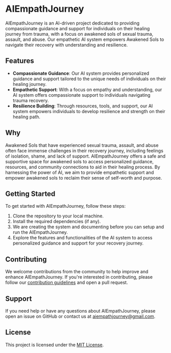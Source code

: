 # AIEmpathJourney

AIEmpathJourney is an AI-driven project dedicated to providing compassionate guidance and support for individuals on their healing journey from trauma, with a focus on awakened sols of sexual trauma, assault, and abuse. Our empathetic AI system empowers Awakened Sols to navigate their recovery with understanding and resilience.

## Features

- **Compassionate Guidance**: Our AI system provides personalized guidance and support tailored to the unique needs of individuals on their healing journey.
- **Empathetic Support**: With a focus on empathy and understanding, our AI system offers compassionate support to individuals navigating trauma recovery.
- **Resilience Building**: Through resources, tools, and support, our AI system empowers individuals to develop resilience and strength on their healing path.

## Why

Awakened Sols that have experienced sexual trauma, assault, and abuse often face immense challenges in their recovery journey, including feelings of isolation, shame, and lack of support. AIEmpathJourney offers a safe and supportive space for awakened sols to access personalized guidance, resources, and community connections to aid in their healing process. By harnessing the power of AI, we aim to provide empathetic support and empower awakened sols to reclaim their sense of self-worth and purpose.

## Getting Started

To get started with AIEmpathJourney, follow these steps:

1. Clone the repository to your local machine.
2. Install the required dependencies (if any).
3. We are creating the system and documenting before you can setup and run the AIEmpathJourney.
4. Explore the features and functionalities of the AI system to access personalized guidance and support for your recovery journey.

## Contributing

We welcome contributions from the community to help improve and enhance AIEmpathJourney. If you're interested in contributing, please follow our [contribution guidelines](https://github.com/AIEmpathJourney/AIEmpathJourney/blob/main/CONTRIBUTION%20GUIDELINES.md) and open a pull request.

## Support

If you need help or have any questions about AIEmpathJourney, please open an issue on GitHub or contact us at [aiempathjourney@gmail.com](mailto:aiempathjourney@gmail.com).

## License

This project is licensed under the [MIT License](https://github.com/AIEmpathJourney/AIEmpathJourney/blob/main/LICENSE).
